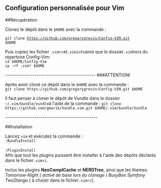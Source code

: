 Configuration personnalisée pour Vim
-------------------------------
##Récupération
<p>Clonez le dépôt dans le <code>$HOME</code> avec la commande :    <br/>

<code>git clone https://github.com/gregorygrevin/Config-VIM.git $HOME</code></p>
<p>Puis copiez les fichier <code>.vimrc</code>et<code>.viminfo</code>ainsi que le dossier<code>.vim</code>hors du répertoire Config-Vim:<br/>
<code>cd $HOME/Config-Vim</code><br/>
<code>cp -rf .vim* $HOME</code><br/></p>
----------------------------------------------
###ATTENTION! 
<p>Après avoir cloné ce dépôt dans le <code>$HOME</code> avec la commande :<br/>
<code>git clone https://github.com/gregorygrevin/Config-VIM.git $HOME</code></p>
<p>Il faut penser à cloner le dépôt de Vundle dans le dossier 
<code>~/.vim/bundle/vundle</code>à l'aide de la commande :
<code>git clone https://github.com/gmarik/Vundle.vim.git $HOME/.vim/bundle/Vundle</code><br/></p>
-----------------------------------------------

##Installation

<p>Lancez <code>vim</code> et exécutez la commande : 
<br/><code>:BundleInstall</code><br/>
<br/><code>:PluginInstall</code><br/>
Afin que tout les plugins puissent être installer à l'aide des dépôts déclarés dans le fichier<code>.vimrc</code>.</p>



<p>Inclus les plugins <b>NeoComplCache</b> et <b>NERDTree</b>, ainsi que les themes <i>Tomorrow-Night ( activé de base lors du clonage ) BusyBee Symfony Two2tango</i> ( à choisir dans le fichier<code>.vimrc</code>).</p>
